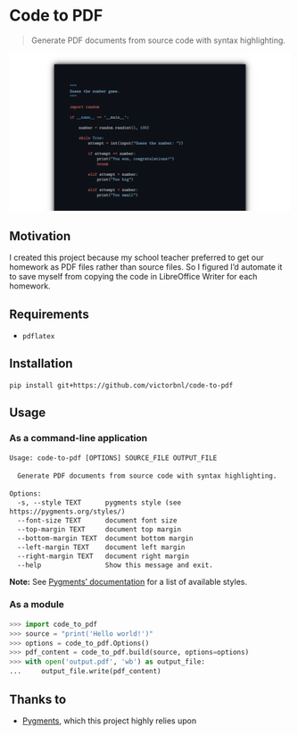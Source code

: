 # Code to PDF

> Generate PDF documents from source code with syntax highlighting.

<p align="center">
    <img src=".readme/screenshot.png">
</p>

## Motivation

I created this project because my school teacher preferred to get our homework as PDF files rather than source files. So I figured I’d automate it to save myself from copying the code in LibreOffice Writer for each homework.

## Requirements

- `pdflatex`

## Installation

```
pip install git+https://github.com/victorbnl/code-to-pdf
```

## Usage

### As a command-line application

```
Usage: code-to-pdf [OPTIONS] SOURCE_FILE OUTPUT_FILE

  Generate PDF documents from source code with syntax highlighting.

Options:
  -s, --style TEXT      pygments style (see https://pygments.org/styles/)
  --font-size TEXT      document font size
  --top-margin TEXT     document top margin
  --bottom-margin TEXT  document bottom margin
  --left-margin TEXT    document left margin
  --right-margin TEXT   document right margin
  --help                Show this message and exit.
```

**Note:** See [Pygments’ documentation](https://pygments.org/styles/) for a list of available styles.

### As a module

```python
>>> import code_to_pdf
>>> source = "print('Hello world!')"
>>> options = code_to_pdf.Options()
>>> pdf_content = code_to_pdf.build(source, options=options)
>>> with open('output.pdf', 'wb') as output_file:
...     output_file.write(pdf_content)
```

## Thanks to

- [Pygments](https://pygments.org/), which this project highly relies upon
